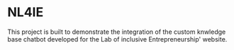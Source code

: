 # NL4IE
This project is built to demonstrate the integration of the custom knwledge base chatbot developed for the Lab of inclusive Entrepreneurship' website.

